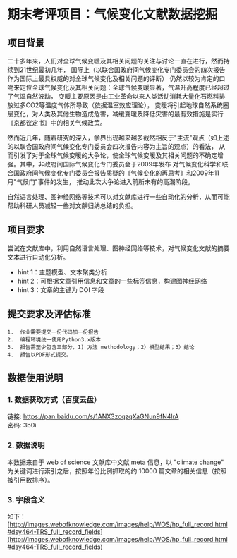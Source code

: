 # 期末考评项目：气候变化文献数据挖掘

## 项目背景

二十多年来，人们对全球气候变暖及其相关问题的关注与讨论一直在进行，然而持续到21世纪最初几年， 国际上（以联合国政府间气候变化专门委员会的四次报告作为国际上最具权威的对全球气候变化及相关问题的评断） 仍然以较为肯定的口吻来定位全球气候变化及其相关问题：全球气候变暖显著，气温升高程度已经超过了气温自然波动， 变暖主要原因是由工业革命以来人类活动消耗大量化石燃料排放过多CO2等温度气体所导致（依据温室效应理论）， 变暖将引起地球自然系统圈层变化，对人类及其他生物造成危害，减缓变暖及降低灾害的最有效措施是实行《京都议定书》中的相关气候政策。

然而近几年，随着研究的深入，学界出现越来越多截然相反于"主流"观点（如上述的以联合国政府间气候变化专门委员会四次报告内容为主旨的观点）的看法， 从而引发了对于全球气候变暖的大争论，使全球气候变暖及其相关问题的不确定增强。其中，非政府间国际气候变化专门委员会于2009年发布 对气候变化科学和联合国政府间气候变化专门委员会报告质疑的《气候变化的再思考》和2009年11月"气候门"事件的发生， 推动此次大争论进入前所未有的高潮阶段。

自然语言处理、图神经网络等技术可以对文献库进行一些自动化的分析，从而可能帮助科研人员减轻一些对文献归纳总结的负担。

## 项目要求

尝试在文献库中，利用自然语言处理、图神经网络等技术，对气候变化文献的摘要文本进行自动化分析。

- hint 1：主题模型、文本聚类分析
- hint 2：可根据文章引用信息和文章的一些标签信息，构建图神经网络
- hint 3：文章的主键为 DOI 字段


## 提交要求及评估标准

```
1.	作业需要提交一份代码加一份报告
2.	编程环境统一使用Python3.x版本
3.	报告需至少包含三部分，1) 方法 methodology；2）模型结果；3）结论
4.	报告以PDF形式提交。
```

## 数据使用说明

### 1. 数据获取方式（百度云盘）

链接: https://pan.baidu.com/s/1ANX3zcqzqXaGNun9fN4lrA  
密码: 3b0i

### 2. 数据说明

本数据来自于 web of science 文献库中文献 meta 信息，以 "climate change" 为关键词进行索引之后，按照年份比例抓取的约 10000 篇文章的相关信息（按照被引用数排序）。

### 3. 字段含义

如下：[http://images.webofknowledge.com/images/help/WOS/hp_full_record.html#dsy464-TRS_full_record_fields](http://images.webofknowledge.com/images/help/WOS/hp_full_record.html#dsy464-TRS_full_record_fields)

 









